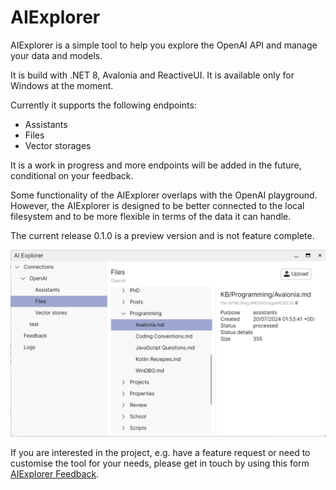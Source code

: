 # AIExplorer

AIExplorer is a simple tool to help you explore the OpenAI API and manage your data and models.

It is build with .NET 8, Avalonia and ReactiveUI. It is available only for Windows at the moment.

Currently it supports the following endpoints:

- Assistants
- Files
- Vector storages

It is a work in progress and more endpoints will be added in the future, conditional on your feedback.

Some functionality of the AIExplorer overlaps with the OpenAI playground. However, the AIExplorer is designed to be better connected to the local filesystem and to be more flexible in terms of the data it can handle.

The current release 0.1.0 is a preview version and is not feature complete.

![AIExplorer MainWindow](Images/AIExplorer-MainWindow.png)

If you are interested in the project, e.g. have a feature request or need to customise the tool for your needs, please get in touch by using this form [AIExplorer Feedback](<https://docs.google.com/forms/d/e/1FAIpQLScvbme5WtIagmrxXe2YhK6HQDU14uNNTsz22-HHBhI7LtFUqQ/viewform>).
